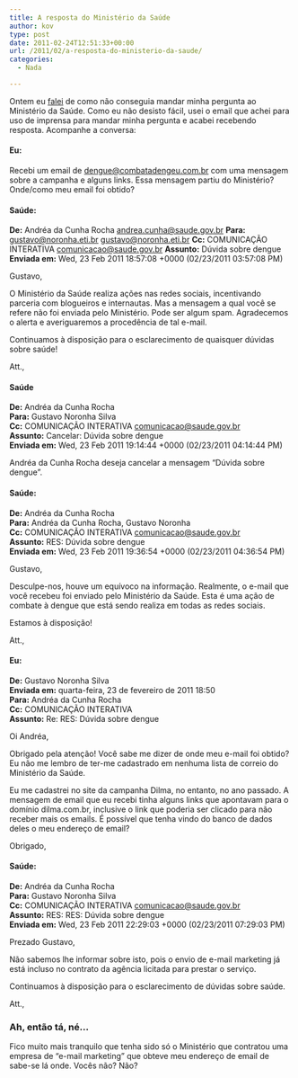 ```yaml
---
title: A resposta do Ministério da Saúde
author: kov
type: post
date: 2011-02-24T12:51:33+00:00
url: /2011/02/a-resposta-do-ministerio-da-saude/
categories:
  - Nada

---
```

Ontem eu [falei][1] de como não conseguia mandar minha pergunta ao Ministério da Saúde. Como eu não desisto fácil, usei o email que achei para uso de imprensa para mandar minha pergunta e acabei recebendo resposta. Acompanhe a conversa:

#### Eu:

Recebi um email de dengue@combatadengeu.com.br com uma mensagem sobre a campanha e alguns links. Essa mensagem partiu do Ministério? Onde/como meu email foi obtido?

#### Saúde:

**De:** Andréa da Cunha Rocha <andrea.cunha@saude.gov.br>
**Para:** gustavo@noronha.eti.br <gustavo@noronha.eti.br>
**Cc:** COMUNICAÇÃO INTERATIVA <comunicacao@saude.gov.br>
**Assunto:** Dúvida sobre dengue
**Enviada em:** Wed, 23 Feb 2011 18:57:08 +0000 (02/23/2011 03:57:08 PM)

Gustavo,

O Ministério da Saúde realiza ações nas redes sociais, incentivando parceria com blogueiros e internautas. Mas a mensagem a qual você se refere não foi enviada pelo Ministério. Pode ser algum spam. Agradecemos o alerta e averiguaremos a procedência de tal e-mail.

Continuamos à disposição para o esclarecimento de quaisquer dúvidas sobre saúde!

Att.,

#### Saúde

**De:** Andréa da Cunha Rocha  
**Para:** Gustavo Noronha Silva  
**Cc:** COMUNICAÇÃO INTERATIVA <comunicacao@saude.gov.br>  
**Assunto:** Cancelar: Dúvida sobre dengue  
**Enviada em:** Wed, 23 Feb 2011 19:14:44 +0000 (02/23/2011 04:14:44 PM)  

Andréa da Cunha Rocha deseja cancelar a mensagem &#8220;Dúvida sobre dengue&#8221;.

#### Saúde:

**De:** Andréa da Cunha Rocha  
**Para:** Andréa da Cunha Rocha, Gustavo Noronha  
**Cc:** COMUNICAÇÃO INTERATIVA <comunicacao@saude.gov.br>  
**Assunto:** RES: Dúvida sobre dengue  
**Enviada em:** Wed, 23 Feb 2011 19:36:54 +0000 (02/23/2011 04:36:54 PM)  

Gustavo,

Desculpe-nos, houve um equívoco na informação. Realmente, o e-mail que você recebeu foi enviado pelo Ministério da Saúde. Esta é uma ação de combate à dengue que está sendo realiza em todas as redes sociais.

Estamos à disposição!

Att.,

#### Eu:

**De:** Gustavo Noronha Silva  
**Enviada em:** quarta-feira, 23 de fevereiro de 2011 18:50  
**Para:** Andréa da Cunha Rocha  
**Cc:** COMUNICAÇÃO INTERATIVA  
**Assunto:** Re: RES: Dúvida sobre dengue  

Oi Andréa,

Obrigado pela atenção! Você sabe me dizer de onde meu e-mail foi obtido?
Eu não me lembro de ter-me cadastrado em nenhuma lista de correio do
Ministério da Saúde.

Eu me cadastrei no site da campanha Dilma, no entanto, no ano passado. A
mensagem de email que eu recebi tinha alguns links que apontavam para o
domínio dilma.com.br, inclusive o link que poderia ser clicado para não
receber mais os emails. É possível que tenha vindo do banco de dados
deles o meu endereço de email?

Obrigado,

#### Saúde:

**De:** Andréa da Cunha Rocha  
**Para:** Gustavo Noronha Silva  
**Cc:** COMUNICAÇÃO INTERATIVA <comunicacao@saude.gov.br>  
**Assunto:** RES: RES: Dúvida sobre dengue  
**Enviada em:** Wed, 23 Feb 2011 22:29:03 +0000 (02/23/2011 07:29:03 PM)  

Prezado Gustavo,

Não sabemos lhe informar sobre isto, pois o envio de e-mail marketing já está incluso no contrato da agência licitada para prestar o serviço.

Continuamos à disposição para o esclarecimento de dúvidas sobre saúde.

Att.,

### Ah, então tá, né&#8230;

Fico muito mais tranquilo que tenha sido só o Ministério que contratou uma empresa de &#8220;e-mail marketing&#8221; que obteve meu endereço de email de sabe-se lá onde. Vocês não? Não?

 [1]: /2011/02/governo-federal-e-a-internet-ta-me-zoando-ne/